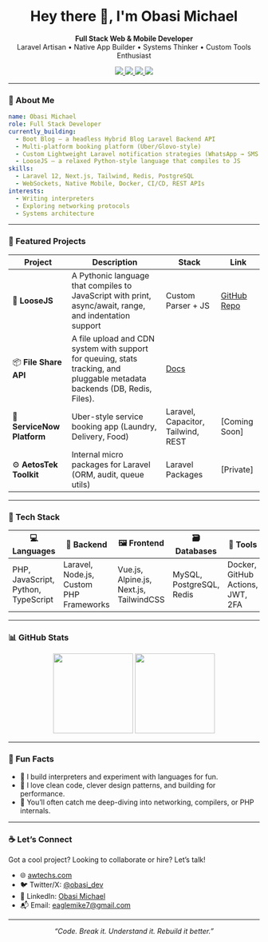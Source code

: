 
<h1 align="center">Hey there 👋, I'm Obasi Michael</h1>

<p align="center">
  <b>Full Stack Web & Mobile Developer</b> <br>
  Laravel Artisan • Native App Builder • Systems Thinker • Custom Tools Enthusiast
</p>

<p align="center">
  <a href="https://linkedin.com/in/lordeagle" target="_blank">
    <img src="https://img.shields.io/badge/LinkedIn-Obasi%20Michael-blue?style=flat&logo=linkedin" />
  </a>
  <a href="https://twitter.com/return_bird" target="_blank">
    <img src="https://img.shields.io/badge/Twitter-@return_bird-1DA1F2?style=flat&logo=twitter" />
  </a>
  <a href="mailto:eaglemike7@gmail.com" target="_blank">
    <img src="https://img.shields.io/badge/Email-Contact_Me-red?style=flat&logo=gmail" />
  </a>
  <a href="https://awtechs.com" target="_blank">
    <img src="https://img.shields.io/badge/Website-awtechs.com-black?style=flat&logo=firefox-browser" />
  </a>
</p>

---

### 🧠 About Me

```yaml
name: Obasi Michael
role: Full Stack Developer
currently_building: 
  - Boot Blog — a headless Hybrid Blog Laravel Backend API
  - Multi-platform booking platform (Uber/Glovo-style)
  - Custom Lightweight Laravel notification strategies (WhatsApp → SMS fallback)
  - LooseJS — a relaxed Python-style language that compiles to JS
skills: 
  - Laravel 12, Next.js, Tailwind, Redis, PostgreSQL
  - WebSockets, Native Mobile, Docker, CI/CD, REST APIs
interests:
  - Writing interpreters
  - Exploring networking protocols
  - Systems architecture
```

---

### 🚀 Featured Projects

| Project | Description | Stack | Link |
|--------|-------------|-------|------|
| 🔧 **LooseJS** | A Pythonic language that compiles to JavaScript with print, async/await, range, and indentation support | Custom Parser + JS | [GitHub Repo](https://github.com/Lordeagle4/LooseJS) |
| 📦 **File Share API** | A file upload and CDN system with support for queuing, stats tracking, and pluggable metadata backends (DB, Redis, Files). | [Docs](https://github.com/Lordeagle4/File-Sharing-API) |
| 📱 **ServiceNow Platform** | Uber-style service booking app (Laundry, Delivery, Food) | Laravel, Capacitor, Tailwind, REST | [Coming Soon] |
| ⚙️ **AetosTek Toolkit** | Internal micro packages for Laravel (ORM, audit, queue utils) | Laravel Packages | [Private] |

---

### 🧰 Tech Stack

<div align="center">

| 💻 Languages | 🧱 Backend | 🖼️ Frontend | 🗃️ Databases | 🔧 Tools |
|--------------|-----------|------------|--------------|-----------|
| PHP, JavaScript, Python, TypeScript | Laravel, Node.js, Custom PHP Frameworks | Vue.js, Alpine.js, Next.js, TailwindCSS | MySQL, PostgreSQL, Redis | Docker, GitHub Actions, JWT, 2FA |

</div>

---

### 📊 GitHub Stats

<div align="center">
  <img src="https://github-readme-stats.vercel.app/api?username=lordeagle4&show_icons=true&theme=tokyonight&hide_title=true" height="160"/>
  <img src="https://github-readme-streak-stats.herokuapp.com/?user=lordeagle4&theme=tokyonight" height="160"/>
</div>

---

### 🧩 Fun Facts

- 🧪 I build interpreters and experiment with languages for fun.
- 🤝 I love clean code, clever design patterns, and building for performance.
- 🧠 You’ll often catch me deep-diving into networking, compilers, or PHP internals.

---

### ☕ Let’s Connect

Got a cool project? Looking to collaborate or hire? Let’s talk!

- 🌐 [awtechs.com](https://awtechs.com)  
- 🐦 Twitter/X: [@obasi_dev](https://twitter.com/@return_bird)  
- 💼 LinkedIn: [Obasi Michael](https://linkedin.com/in/lordeagle)  
- 📬 Email: [eaglemike7@gmail.com](mailto:eaglemike7@gmail.com)

---

<p align="center">
  <i>“Code. Break it. Understand it. Rebuild it better.”</i>
</p>
